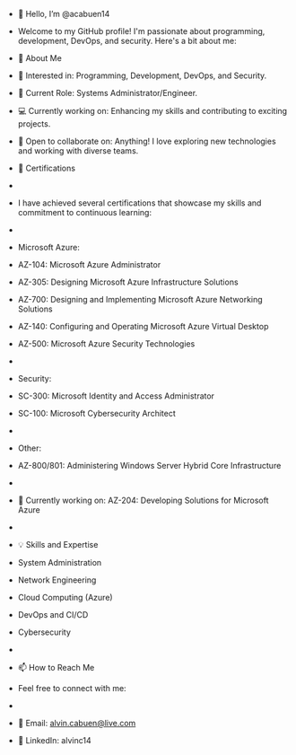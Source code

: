 - 👋 Hello, I’m @acabuen14
- Welcome to my GitHub profile! I'm passionate about programming, development, DevOps, and security. Here's a bit about me:

- 🌟 About Me
- 👀 Interested in: Programming, Development, DevOps, and Security.
- 💼 Current Role: Systems Administrator/Engineer.
- 💻 Currently working on: Enhancing my skills and contributing to exciting projects.
- 💞️ Open to collaborate on: Anything! I love exploring new technologies and working with diverse teams.
- 🏅 Certifications
- 
- I have achieved several certifications that showcase my skills and commitment to continuous learning:
- 
- Microsoft Azure:
- AZ-104: Microsoft Azure Administrator
- AZ-305: Designing Microsoft Azure Infrastructure Solutions
- AZ-700: Designing and Implementing Microsoft Azure Networking Solutions
- AZ-140: Configuring and Operating Microsoft Azure Virtual Desktop
- AZ-500: Microsoft Azure Security Technologies
- 
- Security:
- SC-300: Microsoft Identity and Access Administrator
- SC-100: Microsoft Cybersecurity Architect
- 
- Other:
- AZ-800/801: Administering Windows Server Hybrid Core Infrastructure
- 
- 🌱 Currently working on: AZ-204: Developing Solutions for Microsoft Azure
- 
- 💡 Skills and Expertise
- System Administration
- Network Engineering
- Cloud Computing (Azure)
- DevOps and CI/CD
- Cybersecurity
- 
- 📫 How to Reach Me
- Feel free to connect with me:
- 
- 📧 Email: alvin.cabuen@live.com
- 💼 LinkedIn: alvinc14

<!---
repo/repo is a ✨ special ✨ repository because its `README.md` (this file) appears on your GitHub profile.
You can click the Preview link to take a look at your changes.
--->

